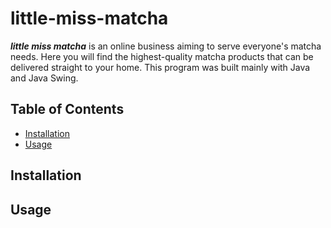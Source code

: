 # little-miss-matcha
  _**little miss matcha**_ is an online business aiming to serve everyone's matcha needs. Here you will find the highest-quality matcha products that can be delivered straight to your home. This program was built mainly with Java and Java Swing.
## Table of Contents
- [Installation](https://github.com/brittanyhailee/cis-18a-final-project/edit/GUI/README.md/##installation)
- [Usage](https://github.com/brittanyhailee/cis-18a-final-project/edit/GUI/README.md/##usage)


## Installation



## Usage
